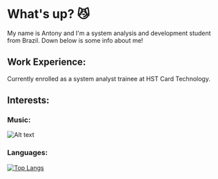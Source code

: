 # What's up? 😼

My name is Antony and I'm a system analysis and development student from Brazil. Down below is some info about me!

## Work Experience:

Currently enrolled as a system analyst trainee at HST Card Technology.

## Interests:

### Music:

![Alt text](https://spotify-recently-played-readme.vercel.app/api?user=31323gmqyzvmrjob4a3npgav7hkm&count=1)

### Languages:

[![Top Langs](https://github-readme-stats.vercel.app/api/top-langs/?username=antonyvalete&layout=compact&theme=apprentice)](https://github.com/anuraghazra/github-readme-stats)
